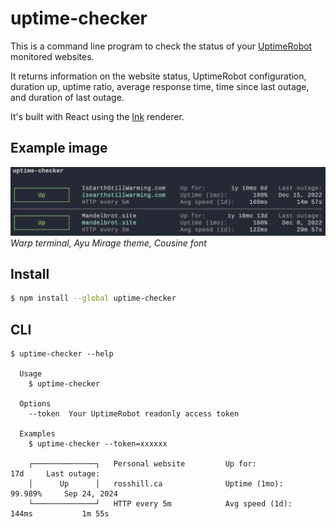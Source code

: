 # uptime-checker

This is a command line program to check the status of your [UptimeRobot](https://uptimerobot.com/) monitored websites.

It returns information on the website status, UptimeRobot configuration, duration up, uptime ratio, average response time, time since last outage, and duration of last outage.

It's built with React using the [Ink](https://github.com/vadimdemedes/ink) renderer.

## Example image

![alt text](example-image.png)
_Warp terminal, Ayu Mirage theme, Cousine font_

## Install

```bash
$ npm install --global uptime-checker
```

## CLI

```
$ uptime-checker --help

  Usage
    $ uptime-checker

  Options
    --token  Your UptimeRobot readonly access token

  Examples
    $ uptime-checker --token=xxxxxx

    ┌──────────────┐   Personal website         Up for:              17d     Last outage:
    │      Up      │   rosshill.ca              Uptime (1mo):    99.989%     Sep 24, 2024
    └──────────────┘   HTTP every 5m            Avg speed (1d):    144ms           1m 55s
```
